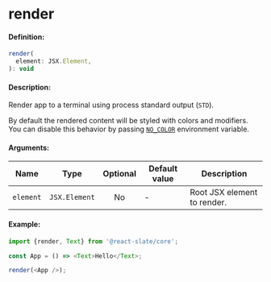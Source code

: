 # render

#### Definition:

```js
render(
  element: JSX.Element,
): void
```

#### Description:

Render app to a terminal using process standard output (`STD`).

By default the rendered content will be styled with colors and modifiers. You can disable this behavior by passing [`NO_COLOR`](https://no-color.org/) environment variable.

#### Arguments:

| Name      | Type          | Optional | Default value | Description                 |
| --------- | ------------- | :------: | ------------- | --------------------------- |
| `element` | `JSX.Element` |    No    | -             | Root JSX element to render. |

#### Example:

```js
import {render, Text} from '@react-slate/core';

const App = () => <Text>Hello</Text>;

render(<App />);
```
